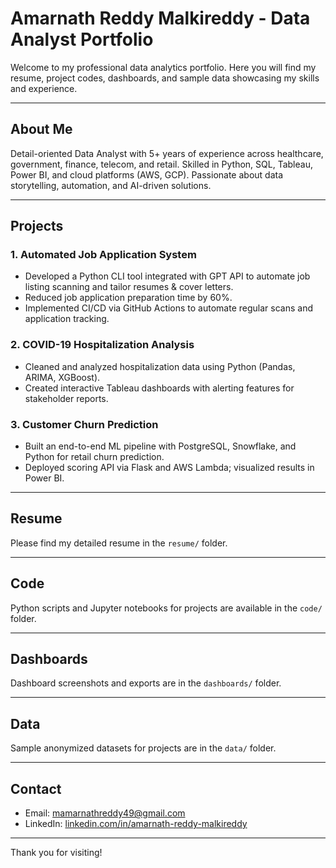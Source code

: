 # Amarnath Reddy Malkireddy - Data Analyst Portfolio

Welcome to my professional data analytics portfolio. Here you will find my resume, project codes, dashboards, and sample data showcasing my skills and experience.

---

## About Me

Detail-oriented Data Analyst with 5+ years of experience across healthcare, government, finance, telecom, and retail. Skilled in Python, SQL, Tableau, Power BI, and cloud platforms (AWS, GCP). Passionate about data storytelling, automation, and AI-driven solutions.

---

## Projects

### 1. Automated Job Application System  
- Developed a Python CLI tool integrated with GPT API to automate job listing scanning and tailor resumes & cover letters.  
- Reduced job application preparation time by 60%.  
- Implemented CI/CD via GitHub Actions to automate regular scans and application tracking.

### 2. COVID-19 Hospitalization Analysis  
- Cleaned and analyzed hospitalization data using Python (Pandas, ARIMA, XGBoost).  
- Created interactive Tableau dashboards with alerting features for stakeholder reports.

### 3. Customer Churn Prediction  
- Built an end-to-end ML pipeline with PostgreSQL, Snowflake, and Python for retail churn prediction.  
- Deployed scoring API via Flask and AWS Lambda; visualized results in Power BI.

---

## Resume

Please find my detailed resume in the `resume/` folder.

---

## Code

Python scripts and Jupyter notebooks for projects are available in the `code/` folder.

---

## Dashboards

Dashboard screenshots and exports are in the `dashboards/` folder.

---

## Data

Sample anonymized datasets for projects are in the `data/` folder.

---

## Contact

- Email: mamarnathreddy49@gmail.com  
- LinkedIn: [linkedin.com/in/amarnath-reddy-malkireddy](https://www.linkedin.com/in/amarnath-reddy-malkireddy)

---

Thank you for visiting!
